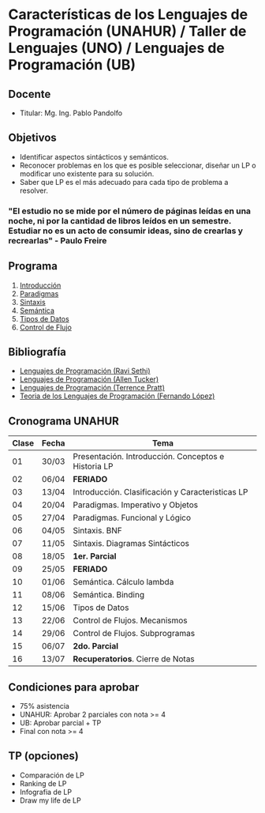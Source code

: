 # Características de los Lenguajes de Programación (UNAHUR) / Taller de Lenguajes (UNO) / Lenguajes de Programación (UB)

## Docente

* Titular: Mg. Ing. Pablo Pandolfo

## Objetivos

* Identificar aspectos sintácticos y semánticos.
* Reconocer problemas en los que es posible seleccionar, diseñar un LP o modificar uno existente para su solución.
* Saber que LP es el más adecuado para cada tipo de problema a resolver.

### "El estudio no se mide por el número de páginas leídas en una noche, ni por la cantidad de libros leídos en un semestre. Estudiar no es un acto de consumir ideas, sino de crearlas y recrearlas" - Paulo Freire

## Programa

1. [Introducción](doc/intro.md)
1. [Paradigmas](doc/paradigmas.md)
1. [Sintaxis](doc/sintaxis.md)
1. [Semántica](doc/semantica.md)
1. [Tipos de Datos](doc/tipos.md)
1. [Control de Flujo](doc/flujo.md)

## Bibliografía

* [Lenguajes de Programación (Ravi Sethi)](biblio/)
* [Lenguajes de Programación (Allen Tucker)](biblio/)
* [Lenguajes de Programación (Terrence Pratt)](biblio/)
* [Teoria de los Lenguajes de Programación (Fernando López)](biblio/)

## Cronograma UNAHUR

| **Clase** | **Fecha** | **Tema** |
| -- | -- | -- |
| 01 | 30/03 | Presentación. Introducción. Conceptos e Historia LP |
| 02 | 06/04 | **FERIADO** |
| 03 | 13/04 | Introducción. Clasificación y Caracteristicas LP |
| 04 | 20/04 | Paradigmas. Imperativo y Objetos |
| 05 | 27/04 | Paradigmas. Funcional y Lógico |
| 06 | 04/05 | Sintaxis. BNF |
| 07 | 11/05 | Sintaxis. Diagramas Sintácticos |
| 08 | 18/05 | **1er. Parcial** |
| 09 | 25/05 | **FERIADO** |
| 10 | 01/06 | Semántica. Cálculo lambda |
| 11 | 08/06 | Semántica. Binding |
| 12 | 15/06 | Tipos de Datos |
| 13 | 22/06 | Control de Flujos. Mecanismos |
| 14 | 29/06 | Control de Flujos. Subprogramas |
| 15 | 06/07 | **2do. Parcial** |
| 16 | 13/07 | **Recuperatorios**. Cierre de Notas |

## Condiciones para aprobar

* 75% asistencia
* UNAHUR: Aprobar 2 parciales con nota >= 4
* UB: Aprobar parcial + TP
* Final con nota >= 4

## TP (opciones)

* Comparación de LP
* Ranking de LP
* Infografia de LP
* Draw my life de LP
